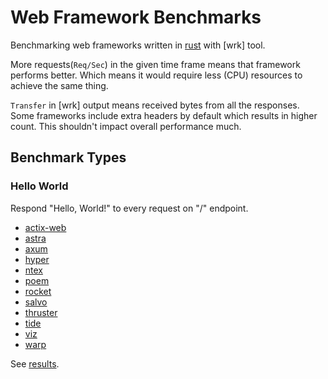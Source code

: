 # Web Framework Benchmarks

Benchmarking web frameworks written in [rust] with [wrk] tool.

More requests(`Req/Sec`) in the given time frame means that framework performs
better.  Which means it would require less (CPU) resources to achieve the same
thing.

`Transfer` in [wrk] output means received bytes from all the responses.
Some frameworks include extra headers by default which results in higher count.
This shouldn't impact overall performance much.

## Benchmark Types

### Hello World

Respond "Hello, World!" to every request on "/" endpoint.

- [actix-web](benchmark/hello-world/actix-web/src/main.rs)
- [astra](benchmark/hello-world/astra/src/main.rs)
- [axum](benchmark/hello-world/axum/src/main.rs)
- [hyper](benchmark/hello-world/hyper/src/main.rs)
- [ntex](benchmark/hello-world/ntex/src/main.rs)
- [poem](benchmark/hello-world/poem/src/main.rs)
- [rocket](benchmark/hello-world/rocket/src/main.rs)
- [salvo](benchmark/hello-world/salvo/src/main.rs)
- [thruster](benchmark/hello-world/thruster/src/main.rs)
- [tide](benchmark/hello-world/tide/src/main.rs)
- [viz](benchmark/hello-world/viz/src/main.rs)
- [warp](benchmark/hello-world/warp/src/main.rs)

See [results](result/hello-world-AMD-EPYC-7B13.md).

[rewrk]: https://github.com/ChillFish8/rewrk
[rust]: https://github.com/rust-lang/rust
